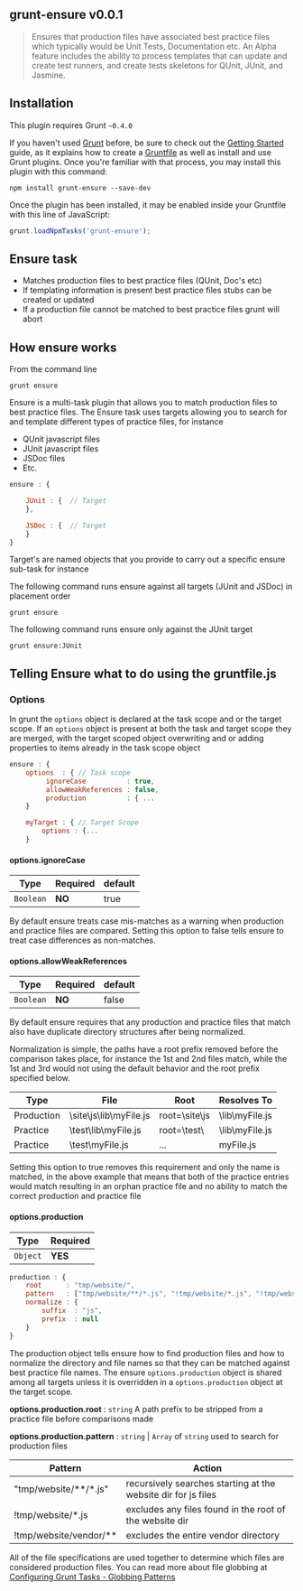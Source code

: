 ## grunt-ensure v0.0.1

>Ensures that production files have associated best practice files which typically would be Unit Tests, Documentation etc.
An Alpha feature includes the ability to process templates that can update and create test runners, and create tests skeletons
for QUnit, JUnit, and Jasmine.

## Installation
This plugin requires Grunt `~0.4.0`

If you haven't used [Grunt](http://gruntjs.com/) before, be sure to check out the [Getting Started](http://gruntjs.com/getting-started)
guide, as it explains how to create a [Gruntfile](http://gruntjs.com/sample-gruntfile) as well as install and use Grunt plugins.
Once you're familiar with that process, you may install this plugin with this command:

```shell
npm install grunt-ensure --save-dev
```

Once the plugin has been installed, it may be enabled inside your Gruntfile with this line of JavaScript:
```js
grunt.loadNpmTasks('grunt-ensure');
```

## Ensure task
- Matches production files to best practice files (QUnit, Doc's etc)
- If templating information is present best practice files stubs can be created or updated
- If a production file cannot be matched to best practice files grunt will abort

## How ensure works
From the command line
```shell
grunt ensure
```
Ensure is a multi-task plugin that allows you to match production files to best practice files. The Ensure task uses
targets allowing you to search for and template different types of practice files, for instance

- QUnit javascript files
- JUnit javascript files
- JSDoc files
- Etc.

```javascript
ensure : {

    JUnit : {  // Target
    },

    JSDoc : {  // Target
    }
}
```

Target's are named objects that you provide to carry out a specific ensure sub-task for instance

The following command runs ensure against all targets (JUnit and JSDoc) in placement order
```shell
grunt ensure
```

The following command runs ensure only against the JUnit target
```shell
grunt ensure:JUnit
```


## Telling Ensure what to do using the gruntfile.js

### Options
In grunt the `options` object is declared at the task scope and or the target scope.  If an `options` object is present at both the task
and target scope they are merged, with the target scoped object overwriting and or adding properties to items already in the
task scope object

```javascript
ensure : {
    options  : { // Task scope
         ignoreCase          : true,
         allowWeakReferences : false,
         production          : { ...
    }

    myTarget : { // Target Scope
        options : {...
    }
```

#### options.ignoreCase
Type        | Required | default
------------|----------|--------
`Boolean`   | **NO**   | true

By default ensure treats case mis-matches as a warning when production and practice files are compared. Setting this option
to false tells ensure to treat case differences as non-matches.

#### options.allowWeakReferences
Type        | Required | default
------------|----------|--------
`Boolean`   | **NO**   | false


By default ensure requires that any production and practice files that match also have duplicate directory structures
after being normalized.

Normalization is simple, the paths have a root prefix removed before the comparison takes place, for instance the 1st
and 2nd files match, while the 1st and 3rd would not using the default behavior and the root prefix specified below.

Type       | File                    | Root          | Resolves To
-----------|-------------------------|---------------|------------
Production | \site\js\lib\myFile.js  | root=\site\js | \lib\myFile.js
Practice   | \test\lib\myFile.js     | root=\test\   | \lib\myFile.js
Practice   | \test\myFile.js         | ...           | myFile.js

Setting this option to true removes this requirement and only the name is matched, in the above example that means that
both of the practice entries would match resulting in an orphan practice file and no ability to match the correct production
and practice file

#### options.production
Type       | Required
-----------|------
`Object`   | **YES**


```javascript
production : {
    root      : "tmp/website/",
    pattern   : ["tmp/website/**/*.js", "!tmp/website/*.js", "!tmp/website/vendor/**"],
    normalize : {
        suffix  : "js",
        prefix  : null
    }
}
```

The production object tells ensure how to find production files and how to normalize the directory and file names so that
they can be matched against best practice file names.  The ensure `options.production` object is shared among all targets
unless it is overridden in a `options.production` object at the target scope.

**options.production.root** : `string` A path prefix to be stripped from a practice file before comparisons made

**options.production.pattern** : `string` |  `Array` of `string` used to search for production files

Pattern                | Action
-----------------------|---------------------------------------------------------
"tmp/website/**/*.js"  | recursively searches starting at the website dir for js files
!tmp/website/*.js      | excludes any files found in the root of the website dir
!tmp/website/vendor/** | excludes the entire vendor directory

All of the file specifications are used together to determine which files are considered production files. You can read
more about file globbing at [Configuring Grunt Tasks - Globbing Patterns](http://gruntjs.com/configuring-tasks#globbing-patterns)



